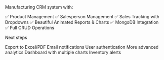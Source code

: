 Manufacturing CRM system with:

✅ Product Management
✅ Salesperson Management
✅ Sales Tracking with Dropdowns
✅ Beautiful Animated Reports & Charts
✅ MongoDB Integration
✅ Full CRUD Operations

Next steps 

Export to Excel/PDF
Email notifications
User authentication
More advanced analytics
Dashboard with multiple charts
Inventory alerts